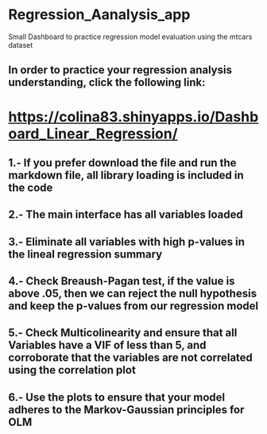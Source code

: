 # Regression_Aanalysis_app
Small Dashboard to practice regression model evaluation using the mtcars dataset

## In order to practice your regression analysis understanding, click the following link:

# https://colina83.shinyapps.io/Dashboard_Linear_Regression/


## 1.- If you prefer download the file and run the markdown file, all library loading is included in the code
## 2.- The main interface has all variables loaded
## 3.- Eliminate all variables with high p-values in the lineal regression summary
## 4.- Check Breaush-Pagan test, if the value is above .05, then we can reject the null hypothesis and keep the p-values from our regression model
## 5.- Check Multicolinearity and ensure that all Variables have a VIF of less than 5, and corroborate that the variables are not correlated using the correlation plot
## 6.- Use the plots to ensure that your model adheres to the Markov-Gaussian principles for OLM
